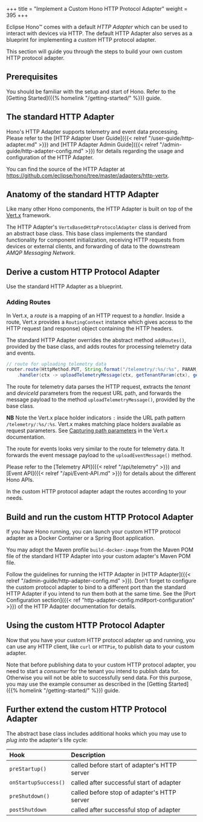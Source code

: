+++
title = "Implement a Custom Hono HTTP Protocol Adapter"
weight = 395
+++

Eclipse Hono&trade; comes with a default *HTTP Adapter* which can be used to interact with devices via HTTP.
The default HTTP Adapter also serves as a blueprint for implementing a *custom* HTTP protocol adapter.
<!--more-->

This section will guide you through the steps to build your own custom HTTP protocol adapter.

## Prerequisites

You should be familiar with the setup and start of Hono. Refer to the 
[Getting Started]({{% homelink "/getting-started/" %}}) guide.

## The standard HTTP Adapter

Hono's HTTP Adapter supports telemetry and event data processing. Please refer to the [HTTP Adapter User Guide]({{< relref "/user-guide/http-adapter.md" >}}) and [HTTP Adapter Admin Guide]({{< relref "/admin-guide/http-adapter-config.md" >}}) for details regarding the usage and configuration of the HTTP Adapter.

You can find the source of the HTTP Adapter at <https://github.com/eclipse/hono/tree/master/adapters/http-vertx>.

## Anatomy of the standard HTTP Adapter
 
Like many other Hono components, the HTTP Adapter is built on top of the [Vert.x](https://vertx.io) framework.

The HTTP Adapter's `VertxBasedHttpProtocolAdapter` class is derived from an abstract base class. This base class implements the standard functionality for component initialization, receiving HTTP requests from devices or external clients, and forwarding of data to the downstream *AMQP Messaging Network*.

## Derive a custom HTTP Protocol Adapter

Use the standard HTTP Adapter as a blueprint.

### Adding Routes

In Vert.x, a *route* is a mapping of an HTTP request to a *handler*. Inside a route, Vert.x provides a `RoutingContext` 
instance which gives access to the HTTP request (and response) object containing the HTTP headers.

The standard HTTP Adapter overrides the abstract method `addRoutes()`, provided by the base class, and adds routes for processing telemetry data and events.

```java
// route for uploading telemetry data
router.route(HttpMethod.PUT, String.format("/telemetry/:%s/:%s", PARAM_TENANT, PARAM_DEVICE_ID))
    .handler(ctx -> uploadTelemetryMessage(ctx, getTenantParam(ctx), getDeviceIdParam(ctx)));
```

The route for telemetry data parses the HTTP request, extracts the *tenant* and *deviceId* parameters from the
request URL path, and forwards the message payload to the method `uploadTelemetryMessage()`, provided by the base class.

**NB** Note the Vert.x place holder indicators `:` inside the URL path pattern `/telemetry/:%s/:%s`. Vert.x makes matching 
place holders available as request parameters. See [Capturing path parameters](http://vertx.io/docs/vertx-web/java/#_capturing_path_parameters) in the Vert.x documentation.

The route for events looks very similar to the route for telemetry data. It forwards the event message payload to the `uploadEventMessage()` method.

Please refer to the [Telemetry API]({{< relref "/api/telemetry" >}}) and [Event API]({{< relref "/api/Event-API.md" >}}) 
for details about the different Hono APIs.

In the custom HTTP protocol adapter adapt the routes according to your needs.

## Build and run the custom HTTP Protocol Adapter
 
If you have Hono running, you can launch your custom HTTP protocol adapter as a Docker Container or a Spring Boot application.

You may adopt the Maven profile `build-docker-image` from the Maven POM file of the standard HTTP Adapter into your 
custom adapter's Maven POM file. 

Follow the guidelines for running the HTTP Adapter in [HTTP Adapter]({{< relref "/admin-guide/http-adapter-config.md" >}}). Don't forget to configure the custom protocol adapter to bind to a different port than the standard HTTP Adapter if you intend to run them both at the same time. See the [Port Configuration section]({{< ref "http-adapter-config.md#port-configuration" >}}) of the HTTP Adapter documentation for details.

## Using the custom HTTP Protocol Adapter

Now that you have your custom HTTP protocol adapter up and running, you can use any HTTP client, like `curl` or 
`HTTPie`, to publish data to your custom adapter.

Note that before publishing data to your custom HTTP protocol adapter, you need to start a *consumer* for the tenant you intend to publish data for.
Otherwise you will not be able to successfully send data. For this purpose, you may use the example consumer as described in the [Getting Started]({{% homelink "/getting-started/" %}}) guide.

## Further extend the custom HTTP Protocol Adapter

The abstract base class includes additional hooks which you may use to *plug into* the adapter's life cycle:

| Hook                    | Description                                   |
| :---------------------- | :-------------------------------------------- |
| `preStartup()`        | called before start of adapter's HTTP server |
| `onStartupSuccess()` | called after successful start of adapter |  
| `preShutdown()`       | called before stop of adapter's HTTP server |
| `postShutdown`        | called after successful stop of adapter |
